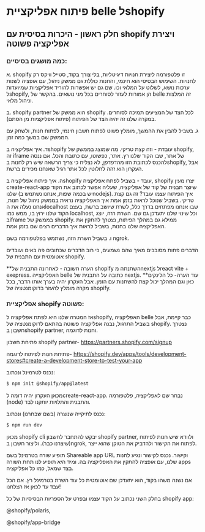 # פיתוח אפליקציית belle לshopify
## חלק ראשון - היכרות בסיסית עם shopify ויצירת אפליקציה פשוטה

### כמה מושגים בסיסיים: 
א. shopify זו פלטפורמה ליצירת חנויות דיגיטליות, בלי צורך בקוד, סטייל וויקס רק לחנויות.
השימוש הבסיסי הוא חינמי, והחנות כוללת גם ממשק ניהול, עם אופציה לשנות ערכות נושא, לשלוט על המלאי וכו.
שם גם יש אפשרות להוריד אפליקציות שמיועדות לshopify, הן אמורות לעזור לסוחרים בכל מני נושאים.
בהקשר של belle זה המלצות וניהול מלאי.

ב. shopify partner הוא ממשק של shopify לכל הצד של המציעים תמיכה לסוחרים. במקרה שלנו זה יהיה הצד של הפיתוח (פיתוח אפליקציות מן הסתם).

ג. בשביל להבין את ההמשך, מומלץ פשוט לפתוח חשבון חינמי, לפתוח חנות, ולשחק עם הממשק שם במשך כמה זמן.

ד. איך אפליקציה בshopify עובדת - וזה קצת טריקי. מה שמוצג בממשק של shopify, זה iframe של אתר, שבו הקוד שלנו רץ. אתר, כפשוטו, עם כתובת והכל. אם ננסה להכנס לכתובת הזו מהדפדפן, לא נצליח כי צריך הרשאה שיש רק לחנות בshopify, אבל העקרון הוא זהה לחלוטין לכל אתר רגיל שאנחנו מכירים ברשת.

ה. איך פיתוח אפליקציה בshopify עובד - בשביל לפתח אפליקציה, shopify יצרו מעין create-react-app שיוצר תבנית של קוד של אפליקציה, שעליה אפשר לכתוב את הקוד שלנו (יש בכמה שפות, אנחנו נשתמש בnodejs). איך הפיתוח עצמו עובד? זה גם קצת טריקי. בשביל שנוכל לראות בזמן אמת איך האפליקציה נראית בממשק ניהול של חנות, אנחנו נעלה את הlocalhost שבו אנחנו מפתחים בדרך כלל, לשרת שיושב ברשת, בעצם הקוד שלנו ירוץ בו, ממש כמו localhost, וכל שינוי שלנו יתעדכן גם שם. השרת הזה, יוצג בiframe בממשק של shopify. ממילא גם במהלך הפיתוח, נצטרך להתקין את האפליקציה שלנו בחנות, בשביל לראות איך הדברים רצים שם בזמן אמת.

ו. בשביל השרת הזה, נשתמש בפלטפורמה בשם ngrok.

הדברים פחות מסובכים מאיך שהם נשמעים, כי רוב הדברים שכתובים פה באים ועובדים אוטומטית עם התבנית של shopify.

**הערה חשובה - לאחרונה התבנית של shopify השתנתה מnextjs לreact vite + exepress. האפליקצייה belle כתובה על התבנית של nextjs.
**עוד הערה- כל הלינקים כאן וגם המהלך יכול קצת להשתנות עם הזמן. אבל העקרון יהיה בערך אותו הדבר, בכל מקרה מומלץ להעזר בדוקומנטציה של shopify.



### אפליקציית shopify פשוטה:

אז המטרה שלנו היא לפתח אפליקציה לshopify, האפליקציה belle כבר קיימת, אבל בשביל התרגול, נבנה אפליקציה פשוטה בהתאם לדוקומנטציה של shopify. 
נצטרך חשבון בshopify partner, וחנות לדוגמה.

פתיחת חשבון shopify partner-
https://partners.shopify.com/signup

פתיחת חנות לפיתוח לדוגמה-
https://shopify.dev/apps/tools/development-stores#create-a-development-store-to-test-your-app

נכנס לטרמינל ונכתוב:
```sh
$ npm init @shopify/app@latest
```

מכאן העקרון יהיה דומה לcreate-react-app.
נבחר שם לאפליקציה, פלטפורמה (node) והתבנית והתלויות יותקנו לבד.

נכנס לתיקייה שנוצרה (בשם שבחרנו) ונכתוב:
```sh
$ npm run dev
```
מכאן shopify cli יבקש להתחבר לחשבון shopify partner, ולוודא שיש חנות לפיתוח (שיצרנו כבר).
וליצור חשבון בngrok, לפתוח את הקישור ולהדביק את הטוקן שהוא ייצר.

תופיע שורה בטרמינל בשם Shareable app URL וקישור. נכנס לקישור ונגיע לחנות שלנו, עם אופציה להתקין את האפליקציה בה.
ומיד היא תופיע לנו תחת השורה apps בצד שמאל, כמו כל אפליקציה.

אם נשנה משהו בקוד, הוא יתעדכן שם אוטומטית כל עוד השרת בטרמינל רץ.
אם הכל עבד עד לכאן אז הצלחנו!

בחלק השני נכתוב על הקוד עצמו ובפרט על הספריות הבסיסיות של כל shopify app:

@shopify/polaris,

@shopify/app-bridge
